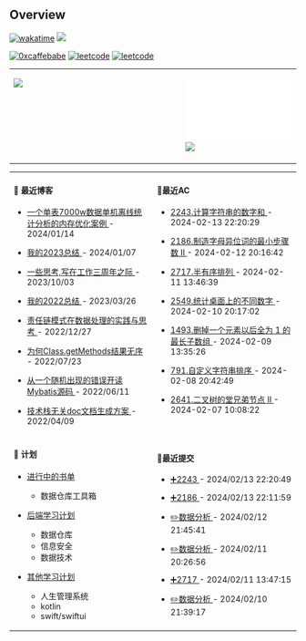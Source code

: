 
## Overview

[![wakatime](https://wakatime.com/badge/user/78591c59-95d5-4479-b2fc-988c35f31d59.svg)](https://wakatime.com/@78591c59-95d5-4479-b2fc-988c35f31d59) ![](https://gpvc.arturio.dev/0xcaffebabe)

[![0xcaffebabe](https://img.shields.io/static/v1?label=LeetCode%200xcaffebabe&message=4516&color=success)](https://leetcode.cn/u/0xcaffebabe/) [![leetcode](https://img.shields.io/static/v1?label=Solved&message=1096%20/%203679&color=success)](https://leetcode.cn/u/0xcaffebabe/) [![leetcode](https://img.shields.io/static/v1?label=Accepted&message=84.53%&color=success)](https://leetcode.cn/u/0xcaffebabe/)

<table border="0">
  <tr border="0">

  <td valign="top" width="60%">

  ![](https://github-readme-stats.vercel.app/api/wakatime?username=0xcaffebabe&layout=compact&langs_count=12&theme=dark&range=all_time)

  </td>

  <td valign="top" width="40%">

  ![](https://raw.githubusercontent.com/0xcaffebabe/github-stats/master/generated/overview.svg)
  ![](https://github-profile-summary-cards.vercel.app/api/cards/productive-time?username=0xcaffebabe&theme=github_dark&utcOffset=8)

  </td>
  </tr>

</table>

<table>

<tr>
<td valign="top" width="50%">

#### 📖 最近博客


* <a href="https://0xcaffebabe.github.io/%E5%A4%A7%E6%95%B0%E6%8D%AE/2024/01/14/%E4%B8%80%E4%B8%AA%E5%8D%95%E8%A1%A87000w%E6%95%B0%E6%8D%AE%E5%8D%95%E6%9C%BA%E7%A6%BB%E7%BA%BF%E7%BB%9F%E8%AE%A1%E5%88%86%E6%9E%90%E7%9A%84%E5%86%85%E5%AD%98%E4%BC%98%E5%8C%96%E6%A1%88%E4%BE%8B.html" target="_blank"> 一个单表7000w数据单机离线统计分析的内存优化案例 </a> - 2024/01/14 

    
* <a href="https://0xcaffebabe.github.io/%E4%BA%BA%E7%94%9F/2024/01/07/%E6%88%91%E7%9A%842023%E6%80%BB%E7%BB%93.html" target="_blank"> 我的2023总结 </a> - 2024/01/07 

    
* <a href="https://0xcaffebabe.github.io/%E4%BA%BA%E7%94%9F/2023/10/03/%E4%B8%80%E4%BA%9B%E6%80%9D%E8%80%83,%E5%86%99%E5%9C%A8%E5%B7%A5%E4%BD%9C%E4%B8%89%E5%91%A8%E5%B9%B4%E4%B9%8B%E9%99%85.html" target="_blank"> 一些思考,写在工作三周年之际 </a> - 2023/10/03 

    
* <a href="https://0xcaffebabe.github.io/%E4%BA%BA%E7%94%9F/2023/03/26/%E6%88%91%E7%9A%842022%E6%80%BB%E7%BB%93.html" target="_blank"> 我的2022总结 </a> - 2023/03/26 

    
* <a href="https://0xcaffebabe.github.io/%E8%AE%BE%E8%AE%A1%E6%A8%A1%E5%BC%8F/2022/12/27/%E8%B4%A3%E4%BB%BB%E9%93%BE%E6%A8%A1%E5%BC%8F%E5%9C%A8%E6%95%B0%E6%8D%AE%E5%A4%84%E7%90%86%E7%9A%84%E5%AE%9E%E8%B7%B5%E4%B8%8E%E6%80%9D%E8%80%83.html" target="_blank"> 责任链模式在数据处理的实践与思考 </a> - 2022/12/27 

    
* <a href="https://0xcaffebabe.github.io/jvm/2022/07/23/%E4%B8%BA%E4%BD%95Class.getMethods%E7%BB%93%E6%9E%9C%E6%97%A0%E5%BA%8F.html" target="_blank"> 为何Class.getMethods结果无序 </a> - 2022/07/23 

    
* <a href="https://0xcaffebabe.github.io/java/2022/06/11/%E4%BB%8E%E4%B8%80%E4%B8%AA%E9%9A%8F%E6%9C%BA%E5%87%BA%E7%8E%B0%E7%9A%84%E9%94%99%E8%AF%AF%E5%BC%80%E8%AF%BBMybatis%E6%BA%90%E7%A0%81.html" target="_blank"> 从一个随机出现的错误开读Mybatis源码 </a> - 2022/06/11 

    
* <a href="https://0xcaffebabe.github.io/%E6%97%A5%E5%B8%B8/2022/04/09/%E6%8A%80%E6%9C%AF%E6%A0%88%E6%97%A0%E5%85%B3doc%E6%96%87%E6%A1%A3%E7%94%9F%E6%88%90%E6%96%B9%E6%A1%88.html" target="_blank"> 技术栈无关doc文档生成方案 </a> - 2022/04/09 

        

</td>

<td valign="top" width="50%">

#### 🔋最近AC


  * <a href="https://leetcode.cn/submissions/detail/501929281" target="_blank"> 2243.计算字符串的数字和 </a> - 2024-02-13 22:20:29 

    
  * <a href="https://leetcode.cn/submissions/detail/501771312" target="_blank"> 2186.制造字母异位词的最小步骤数 II </a> - 2024-02-12 20:16:42 

    
  * <a href="https://leetcode.cn/submissions/detail/501604429" target="_blank"> 2717.半有序排列 </a> - 2024-02-11 13:46:39 

    
  * <a href="https://leetcode.cn/submissions/detail/501528863" target="_blank"> 2549.统计桌面上的不同数字 </a> - 2024-02-10 20:17:02 

    
  * <a href="https://leetcode.cn/submissions/detail/501406695" target="_blank"> 1493.删掉一个元素以后全为 1 的最长子数组 </a> - 2024-02-09 13:35:26 

    
  * <a href="https://leetcode.cn/submissions/detail/501338011" target="_blank"> 791.自定义字符串排序 </a> - 2024-02-08 20:42:49 

    
  * <a href="https://leetcode.cn/submissions/detail/501046051" target="_blank"> 2641.二叉树的堂兄弟节点 II </a> - 2024-02-07 10:08:22 

    

</td>

</tr>

<tr>

<td valign="top" width="50%">

#### 📝 计划

- [进行中的书单](https://github.com/users/0xcaffebabe/projects/4)
  - 数据仓库工具箱


- [后端学习计划](https://github.com/users/0xcaffebabe/projects/1)
  - 数据仓库
  - 信息安全
  - 数据技术


- [其他学习计划](https://github.com/users/0xcaffebabe/projects/3)
  - 人生管理系统
  - kotlin
  - swift/swiftui


<td>

#### 🌴最近提交


  * <a href="https://github.com/0xcaffebabe/leetcode/commit/524130538d140ab6bd19ccadf4615bb50eeb7917" target="_blank"> ➕2243 </a> - 2024/02/13 22:20:49 

    
  * <a href="https://github.com/0xcaffebabe/leetcode/commit/ae7beedd9676f2290053feabd91861fbbfb57e59" target="_blank"> ➕2186 </a> - 2024/02/13 22:11:59 

    
  * <a href="https://github.com/0xcaffebabe/note/commit/dc7b00391734415330644b047a3cad580ac06157" target="_blank"> ✏️数据分析 </a> - 2024/02/12 21:45:41 

    
  * <a href="https://github.com/0xcaffebabe/note/commit/326316e281c8037c1be80f25ac96fae141786c96" target="_blank"> ✏️数据分析 </a> - 2024/02/11 20:26:56 

    
  * <a href="https://github.com/0xcaffebabe/leetcode/commit/b69231530cf9af900c8611dcb721f3b647ba982c" target="_blank"> ➕2717 </a> - 2024/02/11 13:47:15 

    
  * <a href="https://github.com/0xcaffebabe/note/commit/18b8d5f16b69b5ed373c5197a092d12ac1345234" target="_blank"> ✏️数据分析 </a> - 2024/02/10 21:39:17 

    

</td>

</tr>

</table>

